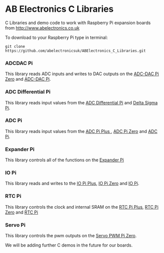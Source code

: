 AB Electronics C Libraries
=====

C Libraries and demo code to work with Raspberry Pi expansion boards from http://www.abelectronics.co.uk

To download to your Raspberry Pi type in terminal: 

```
git clone https://github.com/abelectronicsuk/ABElectronics_C_Libraries.git
```

### ADCDAC Pi
This library reads ADC inputs and writes to DAC outputs on the [ADC-DAC Pi Zero](https://www.abelectronics.co.uk/p/74/ADC-DAC-Pi-Zero-Raspberry-Pi-ADC-and-DAC-expansion-board "ADC-DAC Pi Zero") and [ADC-DAC Pi](https://www.abelectronics.co.uk/kb/article/1053/adc-dac-pi "ADC-DAC Pi").

### ADC Differential Pi
This library reads input values from the [ADC Differential Pi](https://www.abelectronics.co.uk/p/65/ADC-Differential-Pi-Raspberry-Pi-Analogue-to-Digital-converter "ADC Differential Pi") and [Delta Sigma Pi](https://www.abelectronics.co.uk/p/14/Delta-Sigma-Pi "Delta Sigma Pi").

### ADC Pi
This library reads input values from the [ADC Pi Plus ](https://www.abelectronics.co.uk/p/56/ADC-Pi-Plus---Raspberry-Pi-Analogue-to-Digital-converter "ADC Pi Plus"), [ADC Pi Zero](https://www.abelectronics.co.uk/p/69/ADC-Pi-Zero-Raspberry-Pi-Analogue-to-Digital-converter "ADC Pi Zero") and [ADC Pi](https://www.abelectronics.co.uk/kb/article/1044/adc-pi "ADC Pi").

### Expander Pi
This library controls all of the functions on the [Expander Pi](https://www.abelectronics.co.uk/p/50/Expander-Pi "Expander Pi")

### IO Pi
This library reads and writes to the [IO Pi Plus](https://www.abelectronics.co.uk/p/54/IO-Pi-Plus "IO Pi Plus"), [IO Pi Zero](https://www.abelectronics.co.uk/p/71/IO-Pi-Zero "IO Pi Zero") and [IO Pi](https://www.abelectronics.co.uk/kb/article/1042/io-pi "IO Pi").

### RTC Pi
This library controls the clock and internal SRAM on the [RTC Pi Plus](https://www.abelectronics.co.uk/p/52/RTC-Pi-Plus "RTC Pi Plus"), [RTC Pi Zero](https://www.abelectronics.co.uk/p/70/RTC-Pi-Zero "RTC Pi Zero") and [RTC Pi](https://www.abelectronics.co.uk/kb/article/1051/rtc-pi "RTC Pi")

### Servo Pi
This library controls the pwm outputs on the [Servo PWM Pi Zero](https://www.abelectronics.co.uk/p/72/Servo-PWM-Pi-Zero "Servo PWM Pi Zero").

We will be adding further C demos in the future for our boards.